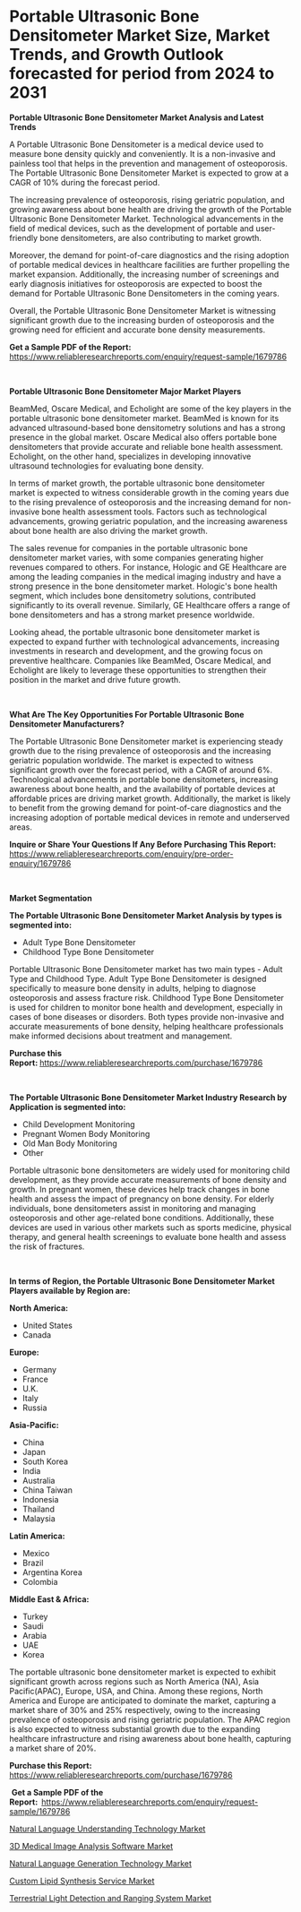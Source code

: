 <p><h1>Portable Ultrasonic Bone Densitometer Market Size, Market Trends, and Growth Outlook forecasted for period from 2024 to 2031</h1></p><p><strong>Portable Ultrasonic Bone Densitometer Market Analysis and Latest Trends</strong></p>
<p><p>A Portable Ultrasonic Bone Densitometer is a medical device used to measure bone density quickly and conveniently. It is a non-invasive and painless tool that helps in the prevention and management of osteoporosis. The Portable Ultrasonic Bone Densitometer Market is expected to grow at a CAGR of 10% during the forecast period.</p><p>The increasing prevalence of osteoporosis, rising geriatric population, and growing awareness about bone health are driving the growth of the Portable Ultrasonic Bone Densitometer Market. Technological advancements in the field of medical devices, such as the development of portable and user-friendly bone densitometers, are also contributing to market growth.</p><p>Moreover, the demand for point-of-care diagnostics and the rising adoption of portable medical devices in healthcare facilities are further propelling the market expansion. Additionally, the increasing number of screenings and early diagnosis initiatives for osteoporosis are expected to boost the demand for Portable Ultrasonic Bone Densitometers in the coming years.</p><p>Overall, the Portable Ultrasonic Bone Densitometer Market is witnessing significant growth due to the increasing burden of osteoporosis and the growing need for efficient and accurate bone density measurements.</p></p>
<p><strong>Get a Sample PDF of the Report:&nbsp;</strong> <a href="https://www.reliableresearchreports.com/enquiry/request-sample/1679786">https://www.reliableresearchreports.com/enquiry/request-sample/1679786</a></p>
<p>&nbsp;</p>
<p><strong>Portable Ultrasonic Bone Densitometer Major Market Players</strong></p>
<p><p>BeamMed, Oscare Medical, and Echolight are some of the key players in the portable ultrasonic bone densitometer market. BeamMed is known for its advanced ultrasound-based bone densitometry solutions and has a strong presence in the global market. Oscare Medical also offers portable bone densitometers that provide accurate and reliable bone health assessment. Echolight, on the other hand, specializes in developing innovative ultrasound technologies for evaluating bone density.</p><p>In terms of market growth, the portable ultrasonic bone densitometer market is expected to witness considerable growth in the coming years due to the rising prevalence of osteoporosis and the increasing demand for non-invasive bone health assessment tools. Factors such as technological advancements, growing geriatric population, and the increasing awareness about bone health are also driving the market growth.</p><p>The sales revenue for companies in the portable ultrasonic bone densitometer market varies, with some companies generating higher revenues compared to others. For instance, Hologic and GE Healthcare are among the leading companies in the medical imaging industry and have a strong presence in the bone densitometer market. Hologic's bone health segment, which includes bone densitometry solutions, contributed significantly to its overall revenue. Similarly, GE Healthcare offers a range of bone densitometers and has a strong market presence worldwide.</p><p>Looking ahead, the portable ultrasonic bone densitometer market is expected to expand further with technological advancements, increasing investments in research and development, and the growing focus on preventive healthcare. Companies like BeamMed, Oscare Medical, and Echolight are likely to leverage these opportunities to strengthen their position in the market and drive future growth.</p></p>
<p>&nbsp;</p>
<p><strong>What Are The Key Opportunities For Portable Ultrasonic Bone Densitometer Manufacturers?</strong></p>
<p><p>The Portable Ultrasonic Bone Densitometer market is experiencing steady growth due to the rising prevalence of osteoporosis and the increasing geriatric population worldwide. The market is expected to witness significant growth over the forecast period, with a CAGR of around 6%. Technological advancements in portable bone densitometers, increasing awareness about bone health, and the availability of portable devices at affordable prices are driving market growth. Additionally, the market is likely to benefit from the growing demand for point-of-care diagnostics and the increasing adoption of portable medical devices in remote and underserved areas.</p></p>
<p><strong>Inquire or Share Your Questions If Any Before Purchasing This Report:</strong> <a href="https://www.reliableresearchreports.com/enquiry/pre-order-enquiry/1679786">https://www.reliableresearchreports.com/enquiry/pre-order-enquiry/1679786</a></p>
<p>&nbsp;</p>
<p><strong>Market Segmentation</strong></p>
<p><strong>The Portable Ultrasonic Bone Densitometer Market Analysis by types is segmented into:</strong></p>
<p><ul><li>Adult Type Bone Densitometer</li><li>Childhood Type Bone Densitometer</li></ul></p>
<p><p>Portable Ultrasonic Bone Densitometer market has two main types - Adult Type and Childhood Type. Adult Type Bone Densitometer is designed specifically to measure bone density in adults, helping to diagnose osteoporosis and assess fracture risk. Childhood Type Bone Densitometer is used for children to monitor bone health and development, especially in cases of bone diseases or disorders. Both types provide non-invasive and accurate measurements of bone density, helping healthcare professionals make informed decisions about treatment and management.</p></p>
<p><strong>Purchase this Report:&nbsp;</strong><a href="https://www.reliableresearchreports.com/purchase/1679786">https://www.reliableresearchreports.com/purchase/1679786</a></p>
<p>&nbsp;</p>
<p><strong>The Portable Ultrasonic Bone Densitometer Market Industry Research by Application is segmented into:</strong></p>
<p><ul><li>Child Development Monitoring</li><li>Pregnant Women Body Monitoring</li><li>Old Man Body Monitoring</li><li>Other</li></ul></p>
<p><p>Portable ultrasonic bone densitometers are widely used for monitoring child development, as they provide accurate measurements of bone density and growth. In pregnant women, these devices help track changes in bone health and assess the impact of pregnancy on bone density. For elderly individuals, bone densitometers assist in monitoring and managing osteoporosis and other age-related bone conditions. Additionally, these devices are used in various other markets such as sports medicine, physical therapy, and general health screenings to evaluate bone health and assess the risk of fractures.</p></p>
<p>&nbsp;</p>
<p><strong>In terms of Region, the Portable Ultrasonic Bone Densitometer Market Players available by Region are:</strong></p>
<p>
    <p> <strong> North America: </strong>
        <ul>
            <li>United States</li>
            <li>Canada</li>
        </ul>
        </p> 
    <p> <strong> Europe: </strong>
        <ul>
            <li>Germany</li>
            <li>France</li>
            <li>U.K.</li>
            <li>Italy</li>
            <li>Russia</li>
        </ul>
        </p> 
    <p> <strong> Asia-Pacific: </strong>
        <ul>
            <li>China</li>
            <li>Japan</li>
            <li>South Korea</li>
            <li>India</li>
            <li>Australia</li>
            <li>China Taiwan</li>
            <li>Indonesia</li>
            <li>Thailand</li>
            <li>Malaysia</li>
        </ul>
        </p> 
    <p> <strong> Latin America: </strong>
        <ul>
            <li>Mexico</li>
            <li>Brazil</li>
            <li>Argentina Korea</li>
            <li>Colombia</li>
        </ul>
        </p> 
    <p> <strong> Middle East & Africa: </strong>
        <ul>
            <li>Turkey</li>
            <li>Saudi</li>
            <li>Arabia</li>
            <li>UAE</li>
            <li>Korea</li>
        </ul>
    </p>
    </p>
<p><p>The portable ultrasonic bone densitometer market is expected to exhibit significant growth across regions such as North America (NA), Asia Pacific(APAC), Europe, USA, and China. Among these regions, North America and Europe are anticipated to dominate the market, capturing a market share of 30% and 25% respectively, owing to the increasing prevalence of osteoporosis and rising geriatric population. The APAC region is also expected to witness substantial growth due to the expanding healthcare infrastructure and rising awareness about bone health, capturing a market share of 20%.</p></p>
<p><strong>Purchase this Report: </strong><a href="https://www.reliableresearchreports.com/purchase/1679786">https://www.reliableresearchreports.com/purchase/1679786</a></p>
<p>&nbsp;<strong>Get a Sample PDF of the Report:&nbsp;&nbsp;</strong><a href="https://www.reliableresearchreports.com/enquiry/request-sample/1679786">https://www.reliableresearchreports.com/enquiry/request-sample/1679786</a></p>
<p><strong></strong></p>
<p><p><a href="https://medium.com/@carolclarkson766/natural-language-understanding-technology-market-insights-into-market-cagr-market-trends-and-a0976a6167e0">Natural Language Understanding Technology Market</a></p><p><a href="https://medium.com/@ashleyhills1920/3d-medical-image-analysis-software-market-analysis-its-cagr-market-segmentation-and-global-fc13553c3cf9">3D Medical Image Analysis Software Market</a></p><p><a href="https://medium.com/@carolclarkson766/natural-language-generation-technology-market-comprehensive-assessment-by-type-application-and-21f5dc452156">Natural Language Generation Technology Market</a></p><p><a href="https://medium.com/@donaldortega4f/custom-lipid-synthesis-service-market-trends-forecast-and-competitive-analysis-to-2031-0099945a3371">Custom Lipid Synthesis Service Market</a></p><p><a href="https://medium.com/@donaldortega4f/decoding-terrestrial-light-detection-and-ranging-system-market-metrics-market-share-trends-and-15e85b9e93a9">Terrestrial Light Detection and Ranging System Market</a></p></p>